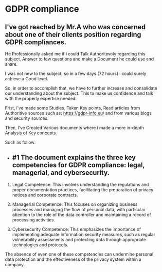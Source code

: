 # GDPR compliance

## I've got reached by Mr.A who was concerned about one of their clients position regarding GDPR compliances.

He Professionally asked me if i could Talk Authoritevoly regarding this subject, Answer to few questions and make a Document he could use and share.

I was not new to the subject, so in a few days (72 hours) i could surely achieve a Good level.

So, in order to accomplish that, we have to further increase and consolidate our understanding about the subject.
This to make us confidence and talk with the properly expertise needed.

Frist, i've made some Studies, Taken Key points, Read articles from Authoritive sources such as: https://gdpr-info.eu/
and from various blogs and security sources. 

Then, I've Created Various documents where i made a  more in-depth Analysis of Key concepts.

Such as follow:

- ## #1 The document explains the three key competencies for GDPR compliance: legal, managerial, and cybersecurity.

1. Legal Competence: This involves understanding the regulations and proper documentation practices, facilitating the preparation of privacy notices and corporate contracts.

2. Managerial Competence: This focuses on organizing business processes and managing the flow of personal data, with particular attention to the role of the data controller and maintaining a record of processing activities.

3. Cybersecurity Competence: This emphasizes the importance of implementing adequate information security measures, such as regular vulnerability assessments and protecting data through appropriate technologies and protocols.

The absence of even one of these competencies can undermine personal data protection and the effectiveness of the privacy system within a company.

